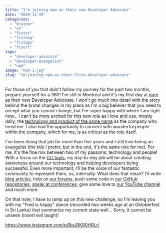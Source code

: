 ```yaml
---
title: "I'm joining npm as their new Developer Advocate"
date: "2018-11-19"
categories: 
  - "brainer"
  - "en"
  - "fixtxt"
  - "fixlang"
  - "fixtags"
  - "fixurl"
tags: 
  - "developer-advocate"
  - "developer-evangelist"
  - "npm"
image: "npm-1.jpg"
slug: "im-joining-npm-as-their-first-developer-advocate"
---
```


For those of you that didn't follow my journey for the past two months, prepare yourself for a 360! I'm still in Montréal and it's my first day at [npm](https://www.npmjs.com/about) as their new Developer Advocate. I won't go much into detail with the story behind the brutal changes in my plans as I'm a big believer that you need to accept what you cannot change, but I'm super happy with where I am right now... I can't be more excited for this new role as I love and use, mostly daily, the [technology and product of the same name](https://www.npmjs.com/) as the company who hired me. I also had the opportunity to connect with wonderful people within the company, which for me, is as critical as the role itself.

I've been doing that job for more than five years and I still love being an evangelist (the title I prefer, but in the end, it's the same role for me). For me, it's the fine mix between two of my passions: technology and people! With a focus on the [CLI tools](https://github.com/npm/cli), my day-to-day job will be about creating awareness around our technology and helping developers being successful. Even more important, I'll be the voice of our fantastic community to represent them, us, internally. What does that mean? I'll write [blog articles](https://blog.npmjs.org/), help on [our forums](https://npm.community/), push some code in [our GitHub repositories](https://github.com/npm), [speak at conferences](http://fred.dev/speaking/), give some love to [our YouTube channel](https://www.youtube.com/channel/UCK71Wk0I45SLTSXQA23GdIw) and much more.

On that note, I have to ramp up on this new challenge, so I'm leaving you with my "Fred is happy" dance (recorded two weeks ago at an Oktoberfest in Sri Lanka) that summarize my current state well... Sorry, it cannot be unseen (insert evil laugh)!

https://www.instagram.com/p/BqJRKR0HRLr/
